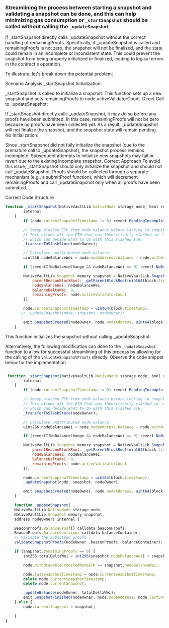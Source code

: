 ### Streamlining the process between starting a snapshot and validating a snapshot can be done, and this can help minimizing gas consumption or `_startSnapshot` should be called without calling the `_updateSnapshot`

if _startSnapshot directly calls _updateSnapshot without the correct handling of remainingProofs. Specifically, if _updateSnapshot is called and remainingProofs is not zero, the snapshot will not be finalized, and the state could remain in an incomplete or inconsistent state. This could prevent the snapshot from being properly initialized or finalized, leading to logical errors in the contract's operation.

To illustrate, let's break down the potential problem:

Scenario Analysis
_startSnapshot Initialization:

_startSnapshot is called to initialize a snapshot.
This function sets up a new snapshot and sets remainingProofs to node.activeValidatorCount.
Direct Call to _updateSnapshot:

If _startSnapshot directly calls _updateSnapshot, it may do so before any proofs have been submitted.
In this case, remainingProofs will not be zero because no proofs have been collected yet.
As a result, _updateSnapshot will not finalize the snapshot, and the snapshot state will remain pending.
No Initialization:

Since _startSnapshot did not fully initialize the snapshot (due to the premature call to _updateSnapshot), the snapshot process remains incomplete.
Subsequent attempts to initialize new snapshots may fail or revert due to the existing incomplete snapshot.
Correct Approach
To avoid this issue, _startSnapshot should only initialize the snapshot and should not call _updateSnapshot. Proofs should be collected through a separate mechanism (e.g., a submitProof function), which will decrement remainingProofs and call _updateSnapshot only when all proofs have been submitted.

Correct Code Structure
```javascript
function _startSnapshot(NativeVaultLib.NativeNode storage node, bool revertIfNoBalanceChange, address nodeOwner)
        internal
    {
        if (node.currentSnapshotTimestamp != 0) revert PendingIncompleteSnapshot();

        // Sweep slashed ETH from node balance before locking in snapshot node balance.
        // This allows all the ETH that was theoritically slashed in `slashAssets` function call can be moved to a slash store,
        // which can decide what to do with this slashed ETH.
        _transferToSlashStore(nodeOwner);

        // Calculate unattributed node balance
        uint256 nodeBalanceWei = node.nodeAddress.balance - node.withdrawableCreditedNodeETH;

        if (revertIfNoBalanceChange && nodeBalanceWei == 0) revert NoBalanceUpdateToSnapshot();

        NativeVaultLib.Snapshot memory snapshot = NativeVaultLib.Snapshot({
            parentBeaconBlockRoot: _getParentBlockRoot(uint64(block.timestamp)),
            nodeBalanceWei: nodeBalanceWei,
            balanceDeltaWei: 0,
            remainingProofs: node.activeValidatorCount
        });

        node.currentSnapshotTimestamp = uint64(block.timestamp);
       // _updateSnapshot(node, snapshot, nodeOwner);

        emit SnapshotCreated(nodeOwner, node.nodeAddress, uint64(block.timestamp), snapshot.parentBeaconBlockRoot);
    }
```
This function initializes the snapshot without calling _updateSnapshot:

Alternatively, the following modification can done to the `_updateSnapshot` function to allow for successful streamlining of this process by allowing for the calling of the `validateSnapshotProofs` directly. 
Observe the code snippet below for the implementation

```javascript

 function _startSnapshot(NativeVaultLib.NativeNode storage node, bool revertIfNoBalanceChange, address nodeOwner)
        internal
    {
        if (node.currentSnapshotTimestamp != 0) revert PendingIncompleteSnapshot();

        // Sweep slashed ETH from node balance before locking in snapshot node balance.
        // This allows all the ETH that was theoritically slashed in `slashAssets` function call can be moved to a slash store,
        // which can decide what to do with this slashed ETH.
        _transferToSlashStore(nodeOwner);

        // Calculate unattributed node balance
        uint256 nodeBalanceWei = node.nodeAddress.balance - node.withdrawableCreditedNodeETH;

        if (revertIfNoBalanceChange && nodeBalanceWei == 0) revert NoBalanceUpdateToSnapshot();

        NativeVaultLib.Snapshot memory snapshot = NativeVaultLib.Snapshot({
            parentBeaconBlockRoot: _getParentBlockRoot(uint64(block.timestamp)),
            nodeBalanceWei: nodeBalanceWei,
            balanceDeltaWei: 0,
            remainingProofs: node.activeValidatorCount
        });

        node.currentSnapshotTimestamp = uint64(block.timestamp);
        _updateSnapshot(node, snapshot, nodeOwner);

        emit SnapshotCreated(nodeOwner, node.nodeAddress, uint64(block.timestamp), snapshot.parentBeaconBlockRoot);
    }

    function _updateSnapshot(
    NativeVaultLib.NativeNode storage node,
    NativeVaultLib.Snapshot memory snapshot,
    address nodeOwner) internal {

    BeaconProofs.BalanceProof[] calldata beaconProofs;
    BeaconProofs.BalanceContainer calldata balanceContainer;
    // Validate the submitted proofs
    validateSnapshotProofs(nodeOwner ,beaconProofs, balanceContainer);

    if (snapshot.remainingProofs == 0) {
        int256 totalDeltaWei = int256(snapshot.nodeBalanceWei) + snapshot.balanceDeltaWei;

        node.withdrawableCreditedNodeETH += snapshot.nodeBalanceWei;

        node.lastSnapshotTimestamp = node.currentSnapshotTimestamp;
        delete node.currentSnapshotTimestamp;
        delete node.currentSnapshot;

        _updateBalance(nodeOwner, totalDeltaWei);
        emit SnapshotFinished(nodeOwner, node.nodeAddress, node.lastSnapshotTimestamp, totalDeltaWei);
    } else {
        node.currentSnapshot = snapshot;
        
    }
}
```
